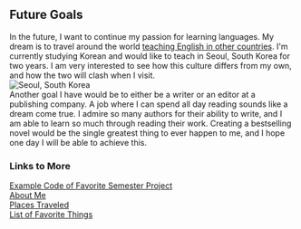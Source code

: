  ## Future Goals
 
 In the future, I want to continue my passion for learning languages. My dream is to travel around the world [teaching English in other countries](https://www.teachaway.com/teach-english-abroad). I'm currently studying Korean and would like to teach in Seoul, South Korea for two years. I am very interested to see how this culture differs from my own, and how the two will clash when I visit.   
  ![Seoul, South Korea](https://upload.wikimedia.org/wikipedia/commons/thumb/8/81/Seoul_%28175734251%29.jpeg/142px-Seoul_%28175734251%29.jpeg)  
  Another goal I have would be to either be a writer or an editor at a publishing company. A job where I can spend all day reading sounds like a dream come true. I admire so many authors for their ability to write, and I am able to learn so much through reading their work. Creating a bestselling novel would be the single greatest thing to ever happen to me, and I hope one day I will be able to achieve this.
  
### Links to More
[Example Code of Favorite Semester Project](PROJECTS.md)  
[About Me](README.md)  
[Places Traveled](TRAVELIST.md)  
[List of Favorite Things](FAVORITES.md) 
